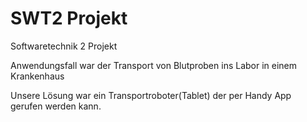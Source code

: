 # SWT2 Projekt
Softwaretechnik 2 Projekt

Anwendungsfall war der Transport von Blutproben ins Labor in einem Krankenhaus

Unsere Lösung war ein Transportroboter(Tablet) der per Handy App gerufen werden kann.